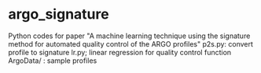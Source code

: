 # argo_signature
Python codes for paper
"A machine learning technique using the signature method for automated quality control of the ARGO profiles"
p2s.py: convert profile to signature
lr.py; linear regression for quality control function
ArgoData/ : sample profiles
